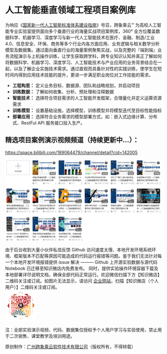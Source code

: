 # 人工智能垂直领域工程项目案例库
为响应《[国家新一代人工智能标准体系建设指南](http://www.gov.cn/zhengce/zhengceku/2020-08/09/content_5533454.htm)》号召，跨象乘云™ 为高校人工智能专业实验室提供面向多个垂直行业的海量实战项目案例库，360° 全方位覆盖数据科学、机器学习、深度学习与新一代人工智能技术在医疗、金融、制造/工业 4.0、信息安全、环保、商务等多个行业内各方面应用、业务逻辑与相关数学分析模型及数据集。通过面向垂直行业的海量案例聚焦实战，以及完整的『端到端』业务流程演示与上机操作训练，让学生获取跨学科，跨专业知识认知并真正了解如何将数据科学、机器学习、深度学习、人工智能技术与产业应用的业务背景结合在一起，以及了解企业实施技术需求。通过直观而具备针对性的实践训练，使学生在短时间内得到应用技术技能的提升，更进一步满足职业岗位对工作技能的需求。

- **工程构思：** 定义业务目标、数据源、团队和战略规划，并启动项目
- **训练数据：** 了解如何收集、分析、预处理和注释数据
- **智能技术：** 选择符合项目需求的人工智能开发框架，合理量化并定义运算资源需求
- **训练模型：** 设置基础设施，选择模型，训练模型并将模型迭代至目标性能指标
- **部署应用：** 选择符合业务需求的模型部署方式，如：嵌入式边缘计算、分布式、RestFul API 服务接口投入生产。

## 精选项目案例演示视频频道（持续更新中...）：
https://space.bilibili.com/189064479/channel/detail?cid=142005

![](./img/cs.png)

由于后台收到大量小伙伴私信反馈 Github 访问速度太慢、本地开发环境系统环境、框架版本不匹配等原因可能造成的代码运行报错等问题。鉴于我们无法针对每一个本地开发环境报错提供 issue 解决 ———
Github 上开源实验数据与源代码 Notebook 已迁移至知识微店内免费发布。 同时，提供实验操作环境容器下载及本地部署详尽说明文档，确保全部代码正常运行。欢迎微信扫描下方【知识微店】二维码关注或订阅。如图片无法显示，请访问 [企业网站](https://www.080910t.com/)，扫描【知识微店（个人用户）】二维码关注或订阅。
<br/>
<img src="./img/知识微店.png" width="20%">

注：全部实验演示视频、代码、数据集仅授权予个人用户学习与实验使用，禁止用于二次销售、课堂教学及培训用途。

原创制作：[广州跨象乘云软件技术有限公司](https://www.080910t.com/)（版权所有，不得转载）
